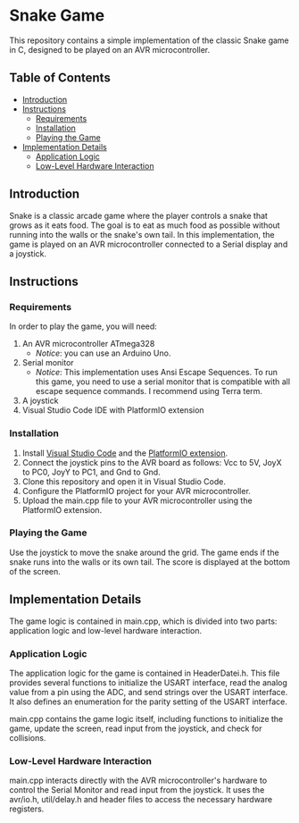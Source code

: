 # Snake Game

This repository contains a simple implementation of the classic Snake game in C, designed to be played on an AVR microcontroller.

## Table of Contents
- [Introduction](#introduction)
- [Instructions](#instructions)
  - [Requirements](#requirements)
  - [Installation](#installation)
  - [Playing the Game](#playing-the-game)
- [Implementation Details](#implementation-details)
  - [Application Logic](#application-logic)
  - [Low-Level Hardware Interaction](#low-level-hardware-interaction)

## Introduction

Snake is a classic arcade game where the player controls a snake that grows as it eats food. The goal is to eat as much food as possible without running into the walls or the snake's own tail. In this implementation, the game is played on an AVR microcontroller connected to a Serial display and a joystick.

## Instructions

### Requirements

In order to play the game, you will need:

1. An AVR microcontroller ATmega328
   - *Notice*: you can use an Arduino Uno.
2. Serial monitor
   - *Notice*: This implementation uses Ansi Escape Sequences. To run this game, you need to use a serial monitor that is compatible with all escape sequence commands. I recommend using Terra term.
3. A joystick
4. Visual Studio Code IDE with PlatformIO extension

### Installation

1. Install [Visual Studio Code](https://code.visualstudio.com/) and the [PlatformIO extension](https://platformio.org/platformio-ide).
2. Connect the joystick pins to the AVR board as follows: Vcc to 5V, JoyX to PC0, JoyY to PC1, and Gnd to Gnd.
3. Clone this repository and open it in Visual Studio Code.
4. Configure the PlatformIO project for your AVR microcontroller.
5. Upload the main.cpp file to your AVR microcontroller using the PlatformIO extension.

### Playing the Game

Use the joystick to move the snake around the grid. The game ends if the snake runs into the walls or its own tail. The score is displayed at the bottom of the screen.

## Implementation Details

The game logic is contained in main.cpp, which is divided into two parts: application logic and low-level hardware interaction.

### Application Logic

The application logic for the game is contained in HeaderDatei.h. This file provides several functions to initialize the USART interface, read the analog value from a pin using the ADC, and send strings over the USART interface. It also defines an enumeration for the parity setting of the USART interface.

main.cpp contains the game logic itself, including functions to initialize the game, update the screen, read input from the joystick, and check for collisions.

### Low-Level Hardware Interaction

main.cpp interacts directly with the AVR microcontroller's hardware to control the Serial Monitor and read input from the joystick. It uses the avr/io.h, util/delay.h and header files to access the necessary hardware registers.













